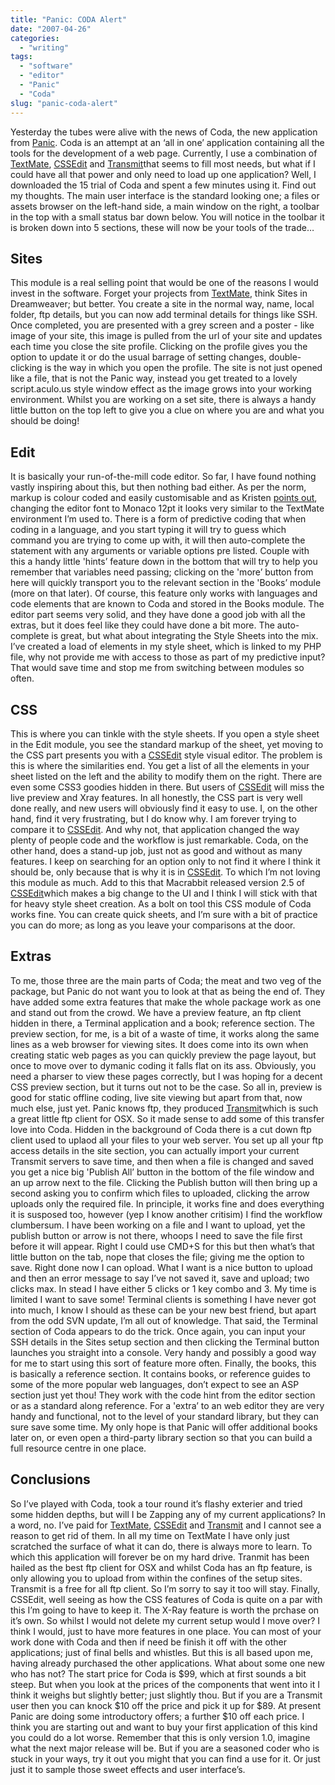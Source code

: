 ```yaml
---
title: "Panic: CODA Alert"
date: "2007-04-26"
categories:
  - "writing"
tags:
  - "software"
  - "editor"
  - "Panic"
  - "Coda"
slug: "panic-coda-alert"
---
```


 <!-- [![Coda][image-1]][1] -->
Yesterday the tubes were alive with the news of Coda, the new application from [Panic](https://www.panic.com/). Coda is an attempt at an ‘all in one’ application containing all the tools for the development of a web page. Currently, I use a combination of [TextMate](https://macromates.com/), [CSSEdit](https://macrabbit.com/cssedit/) and [Transmit](https://www.panic.com/transmit/)that seems to fill most needs, but what if I could have all that power and only need to load up one application? Well, I downloaded the 15 trial of Coda and spent a few minutes using it. Find out my thoughts. The main user interface is the standard looking one; a files or assets browser on the left-hand side, a main window on the right, a toolbar in the top with a small status bar down below. You will notice in the toolbar it is broken down into 5 sections, these will now be your tools of the trade…

## Sites

 <!-- [![Sites][image-2]][6] -->
This module is a real selling point that would be one of the reasons I would invest in the software. Forget your projects from [TextMate](https://macromates.com/), think Sites in Dreamweaver; but better. You create a site in the normal way, name, local folder, ftp details, but you can now add terminal details for things like SSH. Once completed, you are presented with a grey screen and a poster - like image of your site, this image is pulled from the url of your site and updates each time you close the site profile. Clicking on the profile gives you the option to update it or do the usual barrage of setting changes, double-clicking is the way in which you open the profile. The site is not just opened like a file, that is not the Panic way, instead you get treated to a lovely script.aculo.us style window effect as the image grows into your working environment. Whilst you are working on a set site, there is always a handy little button on the top left to give you a clue on where you are and what you should be doing!

## Edit

 <!-- [![Edit][image-3]][8] -->
It is basically your run-of-the-mill code editor. So far, I have found nothing vastly inspiring about this, but then nothing bad either. As per the norm, markup is colour coded and easily customisable and as Kristen [points out](https://twitter.com/kpishdadi/statuses/37284512), changing the editor font to Monaco 12pt it looks very similar to the TextMate environment I’m used to. There is a form of predictive coding that when coding in a language, and you start typing it will try to guess which command you are trying to come up with, it will then auto-complete the statement with any arguments or variable options pre listed. Couple with this a handy little 'hints’ feature down in the bottom that will try to help you remember that variables need passing; clicking on the 'more’ button from here will quickly transport you to the relevant section in the 'Books’ module (more on that later). Of course, this feature only works with languages and code elements that are known to Coda and stored in the Books module. The editor part seems very solid, and they have done a good job with all the extras, but it does feel like they could have done a bit more. The auto-complete is great, but what about integrating the Style Sheets into the mix. I’ve created a load of elements in my style sheet, which is linked to my PHP file, why not provide me with access to those as part of my predictive input? That would save time and stop me from switching between modules so often.

## CSS

 <!-- [![CSS][image-4]][10] -->
This is where you can tinkle with the style sheets. If you open a style sheet in the Edit module, you see the standard markup of the sheet, yet moving to the CSS part presents you with a [CSSEdit](https://macrabbit.com/cssedit/) style visual editor. The problem is this is where the similarities end. You get a list of all the elements in your sheet listed on the left and the ability to modify them on the right. There are even some CSS3 goodies hidden in there. But users of [CSSEdit](https://macrabbit.com/cssedit/) will miss the live preview and Xray features. In all honestly, the CSS part is very well done really, and new users will obviously find it easy to use. I, on the other hand, find it very frustrating, but I do know why. I am forever trying to compare it to [CSSEdit](https://macrabbit.com/cssedit/). And why not, that application changed the way plenty of people code and the workflow is just remarkable. Coda, on the other hand, does a stand-up job, just not as good and without as many features. I keep on searching for an option only to not find it where I think it should be, only because that is why it is in [CSSEdit](https://macrabbit.com/cssedit/). To which I’m not loving this module as much. Add to this that Macrabbit released version 2.5 of [CSSEdit](https://macrabbit.com/cssedit/)which makes a big change to the UI and I think I will stick with that for heavy style sheet creation. As a bolt on tool this CSS module of Coda works fine. You can create quick sheets, and I’m sure with a bit of practice you can do more; as long as you leave your comparisons at the door.

## Extras

To me, those three are the main parts of Coda; the meat and two veg of the package, but Panic do not want you to look at that as being the end of. They have added some extra features that make the whole package work as one and stand out from the crowd. We have a preview feature, an ftp client hidden in there, a Terminal application and a book; reference section. The preview section, for me, is a bit of a waste of time, it works along the same lines as a web browser for viewing sites. It does come into its own when creating static web pages as you can quickly preview the page layout, but once to move over to dymanic coding it falls flat on its ass. Obviously, you need a pharser to view these pages correctly, but I was hoping for a decent CSS preview section, but it turns out not to be the case. So all in, preview is good for static offline coding, live site viewing but apart from that, now much else, just yet. Panic knows ftp, they produced [Transmit](https://www.panic.com/transmit/)which is such a great little ftp client for OSX. So it made sense to add some of this transfer love into Coda. Hidden in the background of Coda there is a cut down ftp client used to uplaod all your files to your web server. You set up all your ftp access details in the site section, you can actually import your current Transmit servers to save time, and then when a file is changed and saved you get a nice big 'Publish All’ button in the bottom of the file window and an up arrow next to the file. Clicking the Publish button will then bring up a second asking you to confirm which files to uploaded, clicking the arrow uploads only the required file. In principle, it works fine and does everything it is susposed too, however (yep I know another critisim) I find the workflow clumbersum. I have been working on a file and I want to upload, yet the publish button or arrow is not there, whoops I need to save the file first before it will appear. Right I could use CMD+S for this but then what’s that little button on the tab, nope that closes the file; giving me the option to save. Right done now I can opload. What I want is a nice button to upload and then an error message to say I’ve not saved it, save and upload; two clicks max. In stead I have either 5 clicks or 1 key combo and 3. My time is limited I want to save some! Terminal clients is something I have never got into much, I know I should as these can be your new best friend, but apart from the odd SVN update, I’m all out of knowledge. That said, the Terminal section of Coda appears to do the trick. Once again, you can input your SSH details in the Sites setup section and then clicking the Terminal button launches you straight into a console. Very handy and possibly a good way for me to start using this sort of feature more often. Finally, the books, this is basically a reference section. It contains books, or reference guides to some of the more popular web languages, don’t expect to see an ASP section just yet thou! They work with the code hint from the editor section or as a standard along reference. For a 'extra’ to an web editor they are very handy and functional, not to the level of your standard library, but they can sure save some time. My only hope is that Panic will offer additional books later on, or even open a third-party library section so that you can build a full resource centre in one place.

## Conclusions

So I’ve played with Coda, took a tour round it’s flashy exterier and tried some hidden depths, but will I be Zapping any of my current applications? In a word, no. I’ve paid for [TextMate](https://macromates.com/), [CSSEdit](https://macrabbit.com/cssedit/) and [Transmit](https://www.panic.com/transmit/) and I cannot see a reason to get rid of them. In all my time on TextMate I have only just scratched the surface of what it can do, there is always more to learn. To which this application will forever be on my hard drive. Tranmit has been hailed as the best ftp client for OSX and whilst Coda has an ftp feature, is only allowing you to upload from within the confines of the setup sites. Transmit is a free for all ftp client. So I’m sorry to say it too will stay. Finally, CSSEdit, well seeing as how the CSS features of Coda is quite on a par with this I’m going to have to keep it. The X-Ray feature is worth the prchase on it’s own. So whilst I would not delete my current setup would I move over? I think I would, just to have more features in one place. You can most of your work done with Coda and then if need be finish it off with the other applications; just of final bells and whistles. But this is all based upon me, having already purchased the other applications. What about some one new who has not? The start price for Coda is $99, which at first sounds a bit steep. But when you look at the prices of the components that went into it I think it weighs but slightly better; just slightly thou. But if you are a Transmit user then you can knock $10 off the price and pick it up for $89. At present Panic are doing some introductory offers; a further $10 off each price. I think you are starting out and want to buy your first application of this kind you could do a lot worse. Remember that this is only version 1.0, imagine what the next major release will be. But if you are a seasoned coder who is stuck in your ways, try it out you might that you can find a use for it. Or just just it to sample those sweet effects and user interface’s.
